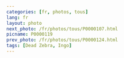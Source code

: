 ```yaml
---
categories: [fr, photos, tous]
lang: fr
layout: photo
next_photo: /fr/photos/tous/P0000107.html
picname: P0000119
prev_photo: /fr/photos/tous/P0000124.html
tags: [Dead Zebra, Ingo]
---
```

